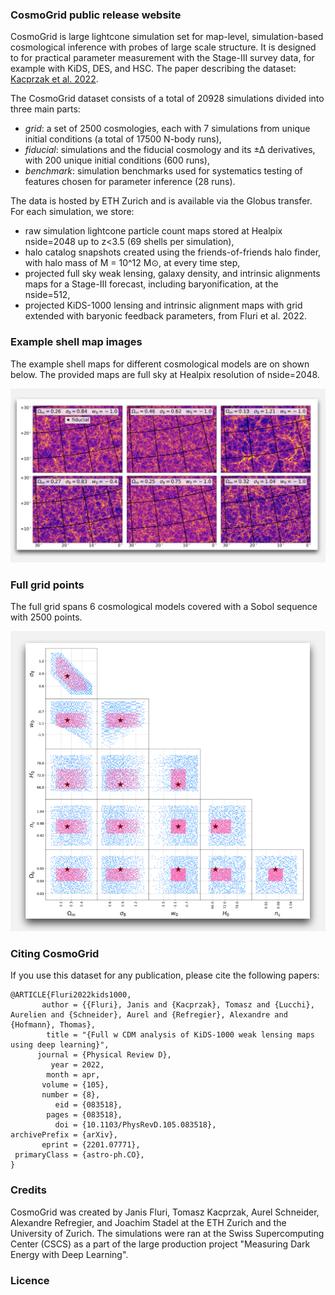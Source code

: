 ### CosmoGrid public release website

CosmoGrid is large lightcone simulation set for map-level, simulation-based cosmological inference with probes of large scale structure.
It is designed to for practical parameter measurement with the Stage-III survey data, for example with KiDS, DES, and HSC.
The paper describing the dataset: [Kacprzak et al. 2022](arxiv.org/).

The CosmoGrid dataset consists of a total of 20928 simulations divided into three main parts: 
- *grid*: a set of 2500 cosmologies, each with 7 simulations from unique initial conditions (a total of 17500 N-body runs), 
- *fiducial*: simulations and the fiducial cosmology and its ±∆ derivatives, with 200 unique initial conditions (600 runs),
- *benchmark*: simulation benchmarks used for systematics testing of features chosen for parameter inference (28 runs).

The data is hosted by ETH Zurich and is available via the Globus transfer. For each simulation, we store:

- raw simulation lightcone particle count maps stored at Healpix nside=2048 up to z<3.5 (69 shells per simulation),
- halo catalog snapshots created using the friends-of-friends halo finder, with halo mass of M = 10^12 M⊙, at every time step,
- projected full sky weak lensing, galaxy density, and intrinsic alignments maps for a Stage-III forecast, including baryonification, at the nside=512,
- projected KiDS-1000 lensing and intrinsic alignment maps with grid extended with baryonic feedback parameters, from Fluri et al. 2022.

### Example shell map images
The example shell maps for different cosmological models are on shown below. 
The provided maps are full sky at Healpix resolution of nside=2048.

<img src="/figures/cosmogrid_shells_shade.png" width="600" />

### Full grid points

The full grid spans 6 cosmological models covered with a Sobol sequence with 2500 points.

<img src="/figures/cosmogrid_points_shade.png" width="600" />

### Citing CosmoGrid

If you use this dataset for any publication, please cite the following papers:

```
@ARTICLE{Fluri2022kids1000,
       author = {{Fluri}, Janis and {Kacprzak}, Tomasz and {Lucchi}, Aurelien and {Schneider}, Aurel and {Refregier}, Alexandre and {Hofmann}, Thomas},
        title = "{Full w CDM analysis of KiDS-1000 weak lensing maps using deep learning}",
      journal = {Physical Review D},
         year = 2022,
        month = apr,
       volume = {105},
       number = {8},
          eid = {083518},
        pages = {083518},
          doi = {10.1103/PhysRevD.105.083518},
archivePrefix = {arXiv},
       eprint = {2201.07771},
 primaryClass = {astro-ph.CO},
}
```
### Credits

CosmoGrid was created by Janis Fluri, Tomasz Kacprzak, Aurel Schneider, Alexandre Refregier, and Joachim Stadel at the ETH Zurich and the University of Zurich.
The simulations were ran at the Swiss Supercomputing Center (CSCS) as a part of the large production project "Measuring Dark Energy with Deep Learning".

### Licence

```

```
